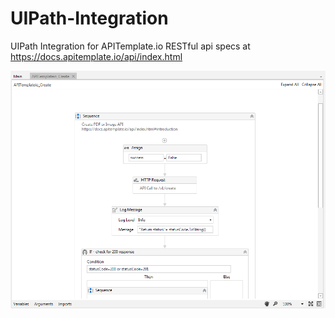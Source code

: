 # UIPath-Integration

UIPath Integration for APITemplate.io
RESTful api specs at https://docs.apitemplate.io/api/index.html

![Screenshot](./screenshots/screenshot01.png)